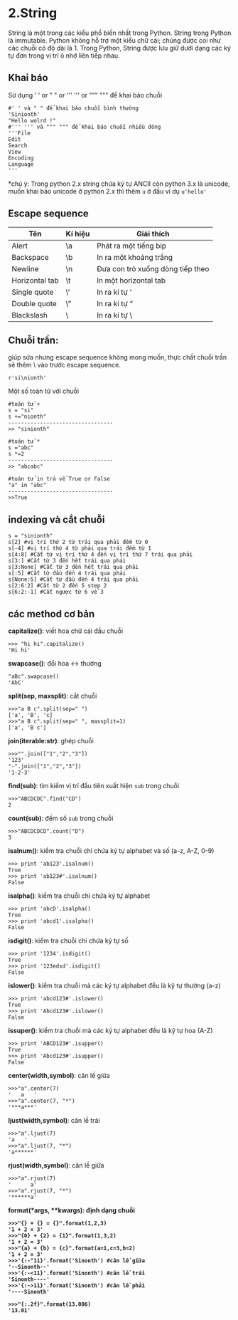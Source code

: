 # 2.String
String là một trong các kiểu phổ biến nhất trong Python. String trong Python là immutable. 
Python không hỗ trợ một kiểu chữ cái; chúng được coi như các chuỗi có độ dài là 1.
Trong Python, String được lưu giữ dưới dạng các ký tự đơn trong vị trí ô nhớ liên tiếp nhau. 
## Khai báo
Sử dụng ' ' or " " or ''' ''' or """ """ để khai báo chuỗi
```
#' ' và " " để khai báo chuỗi bình thường
'Sinionth'
"Hello wolrd !"
#''' ''' và """ """ để khai báo chuỗi nhiều dòng
'''File
Edit
Search
View
Encoding
Language
'''
```
*chú ý: Trong python 2.x string chứa ký tự ANCII còn python 3.x là unicode, muốn khai báo unicode ở python 2.x thì thêm `u` ở đầu ví dụ `u'hello'`

## Escape sequence 

|Tên|Kí hiệu|Giải thích|
|---|-------|----------|
|Alert|\a|Phát ra một tiếng bip|
|Backspace|\b|In ra một khoảng trắng|
|Newline|\n|Đưa con trỏ xuống dòng tiếp theo|
|Horizontal tab|\t|In một horizontal tab|
|Single quote|\’|In ra kí tự ‘|
|Double quote|\”|In ra kí tự “|
|Blackslash| \\ |In ra kí tự \ |

## Chuỗi trần: 
giúp sửa nhưng escape sequence không mong muốn, thực chất chuỗi trần sẽ thêm \ vào trước escape sequence. 
```
r'si\nionth'
```
Một số toán tử với chuỗi
```
#toán tử +
s = "si"
s +="nionth"
---------------------------------
>> "sinionth"

#toán tử *
s ="abc"
s *=2
---------------------------------
>> "abcabc"

#toán tử in trả về True or False
"a" in "abc"
---------------------------------
>>True

```

## indexing và cắt chuỗi
```
s = "sinionth"
s[2] #vị trí thứ 2 từ trái qua phải đếm từ 0
s[-4] #vị trí thứ 4 từ phải qua trái đếm từ 1
s[4:8] #Cắt từ vị trí thứ 4 đến vị trí thứ 7 trái qua phải
s[3:] #Cắt từ 3 đến hết trái qua phải
s[3:None] #Cắt từ 3 đến hết trái qua phải
s[:5] #Cắt từ đầu đến 4 trái qua phải
s[None:5] #Cắt từ đầu đến 4 trái qua phải
s[2:6:2] #Cắt từ 2 đến 5 step 2
s[6:2:-1] #Cắt ngược từ 6 về 3
```

## các method cơ bản
**capitalize()**: viết hoa chữ cái đầu chuỗi 
```
>>> "hi hi".capitalize()
'Hi hi'
```

**swapcase()**: đổi hoa <-> thường
```
"aBc".swapcase()
'AbC'
```

**split(sep, maxsplit)**: cắt chuỗi
```
>>>"a B c".split(sep=" ")
['a', 'B', 'c]
>>>"a B c".split(sep=" ", maxsplit=1)
['a', 'B c']
```

**join(iterable:str)**: ghép chuỗi
```
>>>"".join(["1","2","3"])
'123'
"-".join(["1","2","3"])
'1-2-3'
```

**find(sub)**: tìm kiếm vị trí đầu tiên xuất hiện `sub` trong chuỗi
```
>>>"ABCDCDC".find("CD")
2
```

**count(sub)**: đếm số `sub` trong chuỗi
```
>>>"ABCDCDCD".count("D")
3
```

**isalnum()**: kiểm tra chuỗi chỉ chứa ký tự alphabet và số (a-z, A-Z, 0-9)
```
>>> print 'ab123'.isalnum()
True
>>> print 'ab123#'.isalnum()
False
```

**isalpha()**: kiểm tra chuỗi chỉ chứa ký tự alphabet
```
>>> print 'abcD'.isalpha()
True
>>> print 'abcd1'.isalpha()
False
```

**isdigit()**: kiểm tra chuỗi chỉ chứa ký tự số
```
>>> print '1234'.isdigit()
True
>>> print '123edsd'.isdigit()
False
```

**islower()**: kiểm tra chuỗi mà các ký tự alphabet đều là kỹ tự thường (a-z)
```
>>> print 'abcd123#'.islower()
True
>>> print 'Abcd123#'.islower()
False
```

**issuper()**: kiểm tra chuỗi mà các ký tự alphabet đều là kỹ tự hoa (A-Z)
```
>>> print 'ABCD123#'.isupper()
True
>>> print 'Abcd123#'.isupper()
False
```

**center(width,symbol)**: căn lề giữa
```
>>>"a".center(7)
'   a   '
>>>"a".center(7, "*")
'***a***'
```

**ljust(width,symbol)**: căn lề trái
```
>>>"a".ljust(7)
'a   '
>>>"a".ljust(7, "*")
'a******'
```

**rjust(width,symbol)**: căn lề giữa
```
>>>"a".rjust(7)
'      a'
>>>"a".rjust(7, "*")
'******a'
```

<b>format(*args, **kwargs)<b>: định dạng chuỗi
```
>>>"{} + {} = {}".format(1,2,3)
'1 + 2 = 3'
>>>"{0} + {2} = {1}".format(1,3,2)
'1 + 2 = 3'
>>>"{a} + {b} = {c}".format(a=1,c=3,b=2)
'1 + 2 = 3'
>>>'{:-^11}'.format('Sinonth') #căn lề giữa
'--Sinonth--'
>>>'{:-<11}'.format('Sinonth') #căn lề trái
'Sinonth----'
>>>'{:->11}'.format('Sinonth') #căn lề phải
'----Sinonth'

>>>"{:.2f}".format(13.006)
'13.01'
```